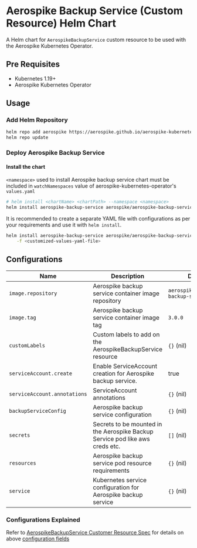 # Aerospike Backup Service (Custom Resource) Helm Chart

A Helm chart for `AerospikeBackupService` custom resource to be used with the Aerospike Kubernetes Operator.

## Pre Requisites

- Kubernetes 1.19+
- Aerospike Kubernetes Operator

## Usage

### Add Helm Repository

```sh
helm repo add aerospike https://aerospike.github.io/aerospike-kubernetes-enterprise
helm repo update
```

### Deploy Aerospike Backup Service

#### Install the chart

`<namespace>` used to install Aerospike backup service chart must be included in `watchNamespaces` value of
aerospike-kubernetes-operator's `values.yaml`

```sh
# helm install <chartName> <chartPath> --namespace <namespace>
helm install aerospike-backup-service aerospike/aerospike-backup-service
```

It is recommended to create a separate YAML file with configurations as per your requirements and use it
with `helm install`.

```sh
helm install aerospike-backup-service aerospike/aerospike-backup-service \
    -f <customized-values-yaml-file>
```

## Configurations

| Name                         | Description                                                                   | Default                              |
|------------------------------|-------------------------------------------------------------------------------|--------------------------------------|
| `image.repository`           | Aerospike backup service container image repository                           | `aerospike/aerospike-backup-service` |
| `image.tag`                  | Aerospike backup service container image tag                                  | `3.0.0`                              |
| `customLabels`               | Custom labels to add on the AerospikeBackupService resource                   | `{}` (nil)                           |
| `serviceAccount.create`      | Enable ServiceAccount creation for Aerospike backup service.                  | true                                 |
| `serviceAccount.annotations` | ServiceAccount annotations                                                    | `{}` (nil)                           |
| `backupServiceConfig`        | Aerospike backup service configuration                                        | `{}` (nil)                           |
| `secrets`                    | Secrets to be mounted in the Aerospike Backup Service pod like aws creds etc. | `[]` (nil)                           |
| `resources`                  | Aerospike backup service pod resource requirements                            | `{}` (nil)                           |
| `service`                    | Kubernetes service configuration for Aerospike backup service                 | `{}` (nil)                           |


### Configurations Explained

[//]: # (TODO: Update below link when the documentation is available.)
Refer
to [AerospikeBackupService Customer Resource Spec](https://docs.aerospike.com/cloud/kubernetes/operator/cluster-configuration-settings#spec)
for details on above [configuration fields](#Configurations)
